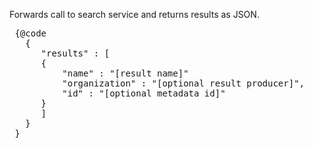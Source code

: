  Forwards call to search service and returns results as JSON.
 <pre>
 {@code
   {
      "results" : [
      {
          "name" : "[result name]"
          "organization" : "[optional result producer]",
          "id" : "[optional metadata id]"
      }
      ]
   }
 }
 </pre>
